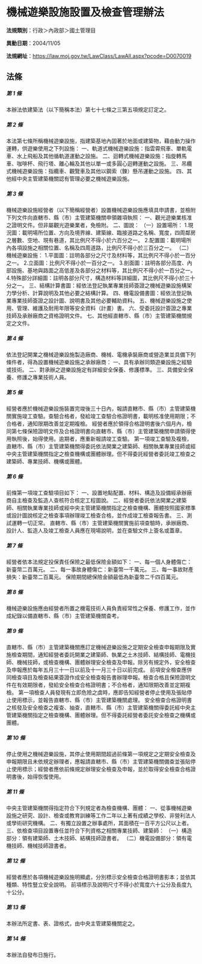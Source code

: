 # 機械遊樂設施設置及檢查管理辦法

**法規類別**：行政＞內政部＞國土管理目

**異動日期**：2004/11/05  

**法規網址**：https://law.moj.gov.tw/LawClass/LawAll.aspx?pcode=D0070019





## 法條
##### 第 1 條
本辦法依建築法（以下簡稱本法）第七十七條之三第五項規定訂定之。

##### 第 2 條
本法第七條所稱機械遊樂設施，指建築基地內固著於地面或建築物，藉由動力操作運轉，供遊樂使用之下列設施：
一、軌道式機械遊樂設施：指雲霄飛車、單軌電車、水上飛船及其他循軌道運動之設施。
二、迴轉式機械遊樂設施：指旋轉馬車、咖啡杯、飛行塔、離心輪及其他以單一或多圓心迴轉運動之設施。
三、吊纜式機械遊樂設施：指纜車、觀覽車及其他以鋼索（鍊）懸吊運動之設施。
四、其他經中央主管建築機關認有管理必要之機械遊樂設施。

##### 第 3 條
機械遊樂設施經營者（以下簡稱經營者）設置機械遊樂設施應填具申請書，並檢附下列文件向直轄市、縣（市）主管建築機關申領雜項執照：
一、觀光遊樂業核准之證明文件。但非屬觀光遊樂業者，免檢附。
二、圖說：
（一）設置場所：
      1.現況圖：載明場所位置、方向及境界線、建築線、臨接道路之名稱、寬度，四周鄰房之層數、空地、現有巷道，其比例尺不得小於六百分之一。
      2.配置圖：載明場所內各項設施之相關位置、名稱及四周道路，比例尺不得小於三百分之一。
（二）機械遊樂設施：
      1.平面圖：註明各部分之尺寸及材料等，其比例尺不得小於一百分之一。
      2.立面圖：比例尺不得小於一百分之一。
      3.剖面圖：註明各部分高度、內部設施、基地與路面之高低差及各部分之材料等，其比例尺不得小於一百分之一。
      4.特殊部分詳細圖：註明各部分尺寸，構造材料等詳細圖，其比例尺不得小於三十分之一。
三、結構計算書圖：經依法登記執業專業技師簽證之機械遊樂設施構架力學分析、計算說明及其他必要之結構計算。
四、機電設備書圖：經依法登記執業專業技師簽證之設計圖、說明書及其他必要輔助資料。
五、機械遊樂設施之使用、管理、維護及耐用年限等安全資料（計畫）書。
六、受委託設計簽證之專業技師及承辦廠商之資格證明文件。
七、其他經直轄市、縣（市）主管建築機關規定之文件。

##### 第 4 條
依法登記開業之機械遊樂設施製造廠商、機械、電機承裝廠商或營造業並具備下列條件者，得為設置機械遊樂設施之承辦廠商：
一、具有承辦同類遊樂設施之經驗或技術。
二、對承辦之遊樂設施定有詳細安全保養、修護標準。
三、具備安全保養、修護之專業技術人員。

##### 第 5 條
經營者應於機械遊樂設施裝置完竣後三十日內，報請直轄市、縣（市）主管建築機關實施竣工查驗。查驗合格者，發給竣工查驗合格證明書，載明核准使用期限；不合格者，通知限期改善並定期複檢。
經營者應於領得合格證明書後六個月內，檢同第七條保險證明文件及合格證明書向直轄市、縣（市）主管建築機關申請領得使用執照後，始得使用。逾期者，應重新報請竣工查驗。
第一項竣工查驗及複檢，直轄市、縣（市）主管建築機關得委託依法開業之建築師、相關執業專業技師或經中央主管建築機關指定之檢查機構或團體辦理。但不得委託經營者委託竣工檢查之建築師、專業技師、機構或團體。

##### 第 6 條
前條第一項竣工查驗項目如下：
一、設置地點配置、材料、構造及設備經承辦廠商自主檢查及監造人查核符合核定工程圖說。
二、經營者委託依法開業之建築師、相關執業專業技師或經中央主管建築機關指定之檢查機構、團體按照國家標準或設計圖說核定之檢查事項辦理竣工檢查合格，並作成竣工檢查報告書。
三、測試運轉一切正常。
直轄市、縣（市）主管建築機關實施前項查驗時，承辦廠商、設計人、監造人及竣工檢查人員應在現場說明，並在查驗文件上簽名或蓋章。

##### 第 7 條
經營者依本法規定投保責任保險之最低保險金額如下：
一、每一個人身體傷亡：新臺幣二百萬元。
二、每一事故身體傷亡：新臺幣一千萬元。
三、每一事故財產損失：新臺幣二百萬元。
保險期間總保險金額最低為新臺幣二千四百萬元。

##### 第 8 條
機械遊樂設施應由經營者所置之機電技術人員負責經常性之保養、修護工作，並作成紀錄以備直轄市、縣（市）主管建築機關查考。

##### 第 9 條
直轄市、縣（市）主管建築機關應訂定機械遊樂設施之定期安全檢查申報期限及實施檢查期間，通知經營者委託開業之建築師、執業之土木技師、結構技師、電機技師、機械技師，或檢查機構、團體辦理安全檢查及申報。除另有規定外，安全檢查及申報應於每年五月三十一日以前及十一月三十日以前完成。
前項安全檢查應併同檢查項目及檢查結果簽證作成安全檢查報告書辦理申報。檢查合格且保險證明文件在有效期限者，發給安全檢查合格證明書；不合格者，通知限期改善並定期複檢。
第一項檢查人員發現有立即危險之虞時，應即告知經營者停止使用及張貼停止使用標示，並報告直轄市、縣（市）主管建築機關處理。
安全檢查合格證明書之核發及安全檢查之複查、抽查，直轄市、縣（市）主管建築機關得委託經中央主管建築機關指定之檢查機構、團體辦理。但不得委託經營者委託安全檢查之機構或團體。

##### 第 10 條
停止使用之機械遊樂設施，其停止使用期間超過前條第一項規定之定期安全檢查及申報期限且未依規定辦理者，應報請直轄市、縣（市）主管建築機關備查並張貼停止使用標示；經營者應依前條規定辦理安全檢查及申報，並於取得安全檢查合格證明書後，始得恢復使用。

##### 第 11 條
中央主管建築機關得指定符合下列規定者為檢查機構、團體：
一、從事機械遊樂設施之研究、設計、檢查或教育訓練等工作二年以上著有成績之學校、非營利法人或學術研究機構。
二、有獨立設置之辦事處所，其面積在一百平方公尺以上者。
三、依檢查項目設置專任並符合下列資格之相關專業技師、建築師：
（一）構造部分：領有建築師、土木技師、結構技師證書者。
（二）機電設備部分：領有電機技師、機械技師證書者。

##### 第 12 條
經營者應於各項機械遊樂設施明顯處，分別標示安全檢查合格證明書影本；並依其種類、特性豎立安全說明。
前項標示及說明尺寸不得小於寬度六十公分及長度九十公分。

##### 第 13 條
本辦法所定書、表、證格式，由中央主管建築機關定之。

##### 第 14 條
本辦法自發布日施行。


